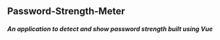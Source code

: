 ## Password-Strength-Meter

##### An application to detect and show password strength built using Vue
